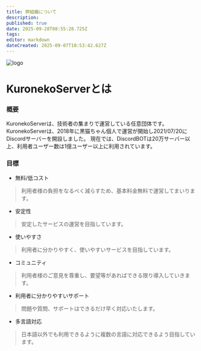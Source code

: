 ```yaml
---
title: 弊組織について
description: 
published: true
date: 2025-09-28T08:55:28.725Z
tags: 
editor: markdown
dateCreated: 2025-09-07T10:53:42.627Z
---
```


![logo](https://cdn.krnk.org/kuronekoserver/header.webp)

# KuronekoServerとは
### 概要
KuronekoServerは、技術者の集まりで運営している任意団体です。
KuronekoServerは、2018年に黒猫ちゃん個人で運営が開始し2021/07/20にDiscordサーバーを開設しました。
現在では、DiscordBOTは20万サーバー以上、利用者ユーザー数は1億ユーザー以上に利用されています。

### 目標
- 無料/低コスト
> 利用者様の負担をなるべく減らすため、基本料金無料で運営してまいります。
- 安定性
> 安定したサービスの運営を目指しています。
- 使いやすさ
> 利用者に分かりやすく、使いやすいサービスを目指しています。
- コミュニティ
> 利用者様のご意見を尊重し、要望等があればできる限り導入していきます。
- 利用者に分かりやすいサポート
> 問題や質問、サポートはできるだけ早く対応いたします。
- 多言語対応
> 日本語以外でも利用できるように複数の言語に対応できるよう目指しています。